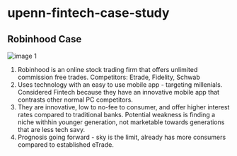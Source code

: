 # upenn-fintech-case-study
## Robinhood Case 

![image 1](https://cdn.slashgear.com/wp-content/uploads/2020/03/robinhood_logo_main-1280x720-1.jpg)

1. Robinhood is an online stock trading firm that offers unlimited commission free trades. Competitors: Etrade, Fidelity, Schwab
2.  Uses technology with an easy to use mobile app - targeting millenials. Considered Fintech because they have an innovative mobile app that contrasts other normal PC competitors.
3. They are innovative, low to no-fee to consumer, and offer higher interest rates compared to traditional banks. Potential weakness is finding a niche withhin younger generation, not marketable towards generations that are less tech savy.
4. Prognosis going forward - sky is the limit, already has more consumers compared to established eTrade.

